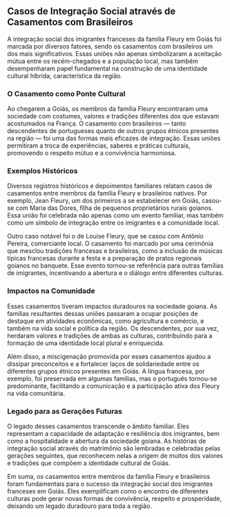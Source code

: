## Casos de Integração Social através de Casamentos com Brasileiros

A integração social dos imigrantes franceses da família Fleury em Goiás foi marcada por diversos fatores, sendo os casamentos com brasileiros um dos mais significativos. Essas uniões não apenas simbolizaram a aceitação mútua entre os recém-chegados e a população local, mas também desempenharam papel fundamental na construção de uma identidade cultural híbrida, característica da região.

### O Casamento como Ponte Cultural

Ao chegarem a Goiás, os membros da família Fleury encontraram uma sociedade com costumes, valores e tradições diferentes dos que estavam acostumados na França. O casamento com brasileiros — tanto descendentes de portugueses quanto de outros grupos étnicos presentes na região — foi uma das formas mais eficazes de integração. Essas uniões permitiram a troca de experiências, saberes e práticas culturais, promovendo o respeito mútuo e a convivência harmoniosa.

### Exemplos Históricos

Diversos registros históricos e depoimentos familiares relatam casos de casamentos entre membros da família Fleury e brasileiros nativos. Por exemplo, Jean Fleury, um dos primeiros a se estabelecer em Goiás, casou-se com Maria das Dores, filha de pequenos proprietários rurais goianos. Essa união foi celebrada não apenas como um evento familiar, mas também como um símbolo de integração entre os imigrantes e a comunidade local.

Outro caso notável foi o de Louise Fleury, que se casou com Antônio Pereira, comerciante local. O casamento foi marcado por uma cerimônia que mesclou tradições francesas e brasileiras, como a inclusão de músicas típicas francesas durante a festa e a preparação de pratos regionais goianos no banquete. Esse evento tornou-se referência para outras famílias de imigrantes, incentivando a abertura e o diálogo entre diferentes culturas.

### Impactos na Comunidade

Esses casamentos tiveram impactos duradouros na sociedade goiana. As famílias resultantes dessas uniões passaram a ocupar posições de destaque em atividades econômicas, como agricultura e comércio, e também na vida social e política da região. Os descendentes, por sua vez, herdaram valores e tradições de ambas as culturas, contribuindo para a formação de uma identidade local plural e enriquecida.

Além disso, a miscigenação promovida por esses casamentos ajudou a dissipar preconceitos e a fortalecer laços de solidariedade entre os diferentes grupos étnicos presentes em Goiás. A língua francesa, por exemplo, foi preservada em algumas famílias, mas o português tornou-se predominante, facilitando a comunicação e a participação ativa dos Fleury na vida comunitária.

### Legado para as Gerações Futuras

O legado desses casamentos transcende o âmbito familiar. Eles representam a capacidade de adaptação e resiliência dos imigrantes, bem como a hospitalidade e abertura da sociedade goiana. As histórias de integração social através do matrimônio são lembradas e celebradas pelas gerações seguintes, que reconhecem nelas a origem de muitos dos valores e tradições que compõem a identidade cultural de Goiás.

Em suma, os casamentos entre membros da família Fleury e brasileiros foram fundamentais para o sucesso da integração social dos imigrantes franceses em Goiás. Eles exemplificam como o encontro de diferentes culturas pode gerar novas formas de convivência, respeito e prosperidade, deixando um legado duradouro para toda a região.